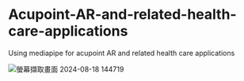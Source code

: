 # Acupoint-AR-and-related-health-care-applications
Using mediapipe for acupoint AR and related health care applications

![螢幕擷取畫面 2024-08-18 144719](https://github.com/user-attachments/assets/d964de68-5172-476f-9ec5-0ccab074803d)
